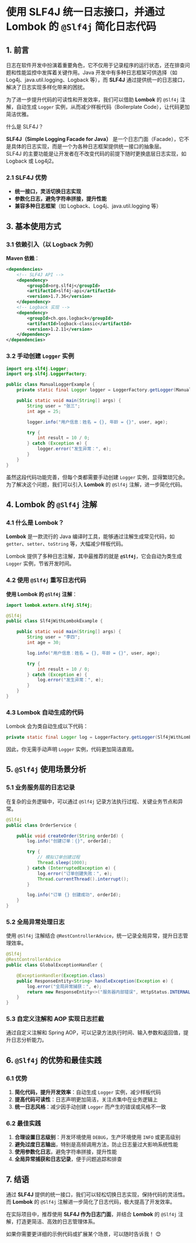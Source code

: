 # 使用 SLF4J 统一日志接口，并通过 Lombok 的 `@Slf4j` 简化日志代码

## 1. 前言

日志在软件开发中扮演着重要角色，它不仅用于记录程序的运行状态，还在排查问题和性能监控中发挥着关键作用。Java 开发中有多种日志框架可供选择（如 Log4j、java.util.logging、Logback 等），而 **SLF4J** 通过提供统一的日志接口，解决了日志实现多样化带来的困扰。

为了进一步提升代码的可读性和开发效率，我们可以借助 **Lombok** 的 `@Slf4j` 注解，自动生成 `Logger` 实例，从而减少样板代码（Boilerplate Code），让代码更加简洁优雅。

什么是 SLF4J？

**SLF4J（Simple Logging Facade for Java）** 是一个日志门面（Facade），它不是具体的日志实现，而是一个为各种日志框架提供统一接口的抽象层。  
SLF4J 的主要功能是让开发者在不改变代码的前提下随时更换底层日志实现，如 Logback 或 Log4j2。

### 2.1 SLF4J 优势

- **统一接口，灵活切换日志实现**
- **参数化日志，避免字符串拼接，提升性能**
- **兼容多种日志框架**（如 Logback、Log4j、java.util.logging 等）



## 3. 基本使用方式

### 3.1 依赖引入（以 Logback 为例）

**Maven 依赖**：

```xml
<dependencies>
    <!-- SLF4J API -->
    <dependency>
        <groupId>org.slf4j</groupId>
        <artifactId>slf4j-api</artifactId>
        <version>1.7.36</version>
    </dependency>
    <!-- Logback 实现 -->
    <dependency>
        <groupId>ch.qos.logback</groupId>
        <artifactId>logback-classic</artifactId>
        <version>1.2.11</version>
    </dependency>
</dependencies>
```



### 3.2 手动创建 `Logger` 实例

```java
import org.slf4j.Logger;
import org.slf4j.LoggerFactory;

public class ManualLoggerExample {
    private static final Logger logger = LoggerFactory.getLogger(ManualLoggerExample.class);

    public static void main(String[] args) {
        String user = "张三";
        int age = 25;

        logger.info("用户信息：姓名 = {}, 年龄 = {}", user, age);

        try {
            int result = 10 / 0;
        } catch (Exception e) {
            logger.error("发生异常：", e);
        }
    }
}
```

虽然这段代码功能完善，但每个类都需要手动创建 `Logger` 实例，显得繁琐冗余。为了解决这个问题，我们可以引入 **Lombok** 的 `@Slf4j` 注解，进一步简化代码。



## 4. Lombok 的 `@Slf4j` 注解

### 4.1 什么是 Lombok？

**Lombok** 是一款流行的 Java 编译时工具，能够通过注解生成常见代码，如 `getter`、`setter`、`toString` 等，大幅减少样板代码。

Lombok 提供了多种日志注解，其中最推荐的就是 **`@Slf4j`**，它会自动为类生成 `Logger` 实例，节省开发时间。

### 4.2 使用 `@Slf4j` 重写日志代码

**使用 Lombok 的 `@Slf4j` 注解**：

```java
import lombok.extern.slf4j.Slf4j;

@Slf4j
public class Slf4jWithLombokExample {

    public static void main(String[] args) {
        String user = "李四";
        int age = 30;

        log.info("用户信息：姓名 = {}, 年龄 = {}", user, age);

        try {
            int result = 10 / 0;
        } catch (Exception e) {
            log.error("发生异常：", e);
        }
    }
}
```

### 4.3 Lombok 自动生成的代码

Lombok 会为类自动生成以下代码：

```java
private static final Logger log = LoggerFactory.getLogger(Slf4jWithLombokExample.class);
```

因此，你无需手动声明 `Logger` 实例，代码更加简洁直观。



## 5. `@Slf4j` 使用场景分析

### 5.1 业务服务层的日志记录

在复杂的业务逻辑中，可以通过 `@Slf4j` 记录方法执行过程、关键业务节点和异常。

```java
@Slf4j
public class OrderService {

    public void createOrder(String orderId) {
        log.info("创建订单：{}", orderId);

        try {
            // 模拟订单创建过程
            Thread.sleep(1000);
        } catch (InterruptedException e) {
            log.error("订单创建失败：", e);
            Thread.currentThread().interrupt();
        }

        log.info("订单 {} 创建成功", orderId);
    }
}
```

### 5.2 全局异常处理日志

使用 `@Slf4j` 注解结合 `@RestControllerAdvice`，统一记录全局异常，提升日志管理效率。

```java
@Slf4j
@RestControllerAdvice
public class GlobalExceptionHandler {

    @ExceptionHandler(Exception.class)
    public ResponseEntity<String> handleException(Exception e) {
        log.error("全局异常捕获：", e);
        return new ResponseEntity<>("服务器内部错误", HttpStatus.INTERNAL_SERVER_ERROR);
    }
}
```

### 5.3 自定义注解和 AOP 实现日志拦截

通过自定义注解和 Spring AOP，可以记录方法执行时间、输入参数和返回值，提升日志分析能力。



## 6. `@Slf4j` 的优势和最佳实践

### 6.1 优势

1. **简化代码，提升开发效率**：自动生成 `Logger` 实例，减少样板代码
2. **提高代码可读性**：日志声明更加简洁，关注点集中在业务逻辑上
3. **统一日志风格**：减少因手动创建 `Logger` 而产生的错误或风格不一致

### 6.2 最佳实践

1. **合理设置日志级别**：开发环境使用 `DEBUG`，生产环境使用 `INFO` 或更高级别
2. **避免过度日志输出**，特别是高频调用方法，防止日志量过大影响系统性能
3. **使用参数化日志**，避免字符串拼接，提升性能
4. **全局异常捕获和日志记录**，便于问题追踪和排查



## 7. 结语

通过 **SLF4J** 提供的统一接口，我们可以轻松切换日志实现，保持代码的灵活性。而 **Lombok** 的 `@Slf4j` 注解进一步简化了日志代码，极大提高了开发效率。

在实际项目中，推荐使用 **SLF4J 作为日志门面**，并结合 **Lombok** 的 `@Slf4j` 注解，打造更简洁、高效的日志管理体系。



如果你需要更详细的示例代码或扩展某个场景，可以随时告诉我！ 😊
